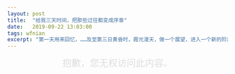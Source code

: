 ```yaml
---
layout: post
title:  "给我三天时间，把那些过往都变成序章"
date:   2019-09-22 13:03:00
tags: wfnian
excerpt: "第一天用来回忆，……及至第三日黄昏时，霞光漫天，做一个展望，进入一个新的阶段。"
---
```


<div style="text-align: center;font-size: 1.5em;color: #ddd;">抱歉，您无权访问此内容。</div>